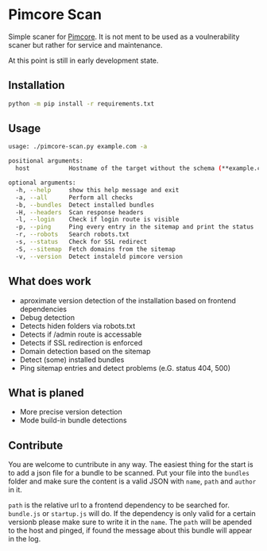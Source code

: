 # Pimcore Scan

Simple scaner for [Pimcore](https://github.com/pimcore/pimcore). It is not ment to be used as a voulnerability scaner but rather for service and maintenance.

At this point is still in early development state.

## Installation

``` bash
python -m pip install -r requirements.txt
```

## Usage

``` bash
usage: ./pimcore-scan.py example.com -a

positional arguments:
  host           Hostname of the target without the schema (**example.com**)

optional arguments:
  -h, --help     show this help message and exit
  -a, --all      Perform all checks
  -b, --bundles  Detect installed bundles
  -H, --headers  Scan response headers
  -l, --login    Check if login route is visible
  -p, --ping     Ping every entry in the sitemap and print the status
  -r, --robots   Search robots.txt
  -s, --status   Check for SSL redirect
  -S, --sitemap  Fetch domains from the sitemap
  -v, --version  Detect instaleld pimcore version
```

## What does work
 - aproximate version detection of the installation based on frontend dependencies
 - Debug detection
 - Detects hiden folders via robots.txt
 - Detects if /admin route is accessable
 - Detects if SSL redirection is enforced
 - Domain detection based on the sitemap
 - Detect (some) installed bundles
 - Ping sitemap entries and detect problems (e.G. status 404, 500)

## What is planed
 - More precise version detection
 - Mode build-in bundle detections

## Contribute

You are welcome to cuntribute in any way. The easiest thing for the start is to add a json file for a bundle to be scanned. Put your file into the `bundles` folder and make sure the content is a valid JSON with `name`, `path` and `author` in it.

`path` is the relative url to a frontend dependency to be searched for. `bundle.js` or `startup.js` will do. If the dependency is only valid for a certain versionb please make sure to write it in the `name`. The `path` will be apended to the host and pinged, if found the message about this bundle will appear in the log.
